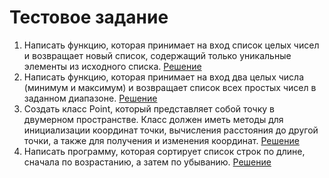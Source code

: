 # Тестовое задание
1. Написать функцию, которая принимает на вход список целых чисел и возвращает новый список, содержащий только уникальные элементы из исходного списка. [Решение](task1.py)
2. Написать функцию, которая принимает на вход два целых числа (минимум и максимум) и возвращает список всех простых чисел в заданном диапазоне. [Решение](task2.py)
3. Создать класс Point, который представляет собой точку в двумерном пространстве. Класс должен иметь методы для инициализации координат точки, вычисления расстояния до другой точки, а также для получения и изменения координат. [Решение](task3.py)
4. Написать программу, которая сортирует список строк по длине, сначала по возрастанию, а затем по убыванию. [Решение](task4.py)

